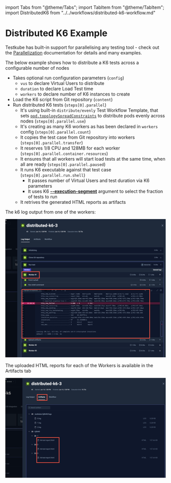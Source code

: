 import Tabs from "@theme/Tabs";
import TabItem from "@theme/TabItem";
import DistributedK6 from "../../workflows/distributed-k6-workflow.md"

# Distributed K6 Example

Testkube has built-in support for parallelising any testing tool - check out the
[Parallelization](../test-workflows-parallel) documentation for details and many examples. 

The below example shows how to distribute a K6 tests across a configurable
number of nodes

* Takes optional run configuration parameters (`config`)
    * `vus` to declare Virtual Users to distribute
    * `duration` to declare Load Test time
    * `workers` to declare number of K6 instances to create
* Load the K6 script from Git repository (`content`)
* Run distributed K6 tests (`steps[0].parallel`)
    * It's using built-in `distribute/evenly` Test Workflow Template, that sets [`pod.topologySpreadConstraints`](https://kubernetes.io/docs/concepts/scheduling-eviction/topology-spread-constraints/) to distribute pods evenly across nodes (`steps[0].parallel.use`)
    * It's creating as many K6 workers as has been declared in `workers` config (`steps[0].parallel.count`)
    * It copies the test case from Git repository into workers (`steps[0].parallel.transfer`)
    * It reserves 1/8 CPU and 128MB for each worker (`steps[0].parallel.container.resources`)
    * It ensures that all workers will start load tests at the same time, when all are ready (`steps[0].parallel.paused`)
    * It runs K6 executable against that test case (`steps[0].parallel.run.shell`)
        * It passes number of Virtual Users and test duration via K6 parameters
        * It uses K6 [**--execution-segment**](https://grafana.com/docs/k6/latest/using-k6/k6-options/reference/#execution-segment) argument to select the fraction of tests to run
    * It retrives the generated HTML reports as artifacts

<DistributedK6/>

<Tabs>
<TabItem value="logs" label="Log Output" default>

The k6 log output from one of the workers: 

![Distributed K6 Log Output](images/distributed-k6-log-output.png)

</TabItem>
<TabItem value="artifacts" label="Artifacts" default>

The uploaded HTML reports for each of the Workers is available in the Artifacts tab

![Distributed K6 HTLM Report](images/distributed-k6-artifacts.png)

</TabItem>

</Tabs>
